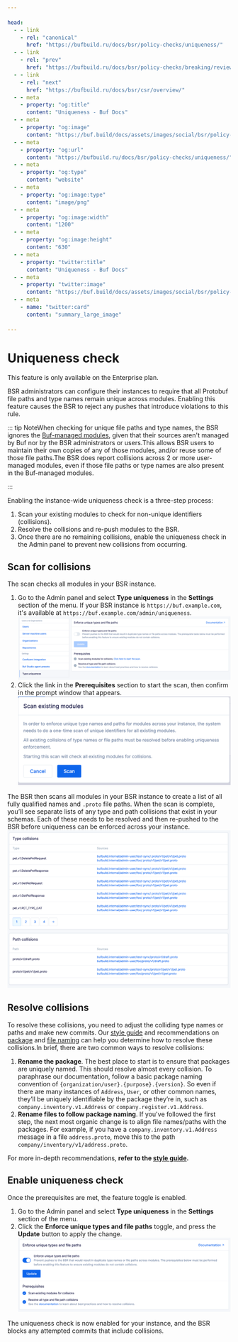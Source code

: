 ```yaml
---

head:
  - - link
    - rel: "canonical"
      href: "https://bufbuild.ru/docs/bsr/policy-checks/uniqueness/"
  - - link
    - rel: "prev"
      href: "https://bufbuild.ru/docs/bsr/policy-checks/breaking/review-commits/"
  - - link
    - rel: "next"
      href: "https://bufbuild.ru/docs/bsr/csr/overview/"
  - - meta
    - property: "og:title"
      content: "Uniqueness - Buf Docs"
  - - meta
    - property: "og:image"
      content: "https://buf.build/docs/assets/images/social/bsr/policy-checks/uniqueness.png"
  - - meta
    - property: "og:url"
      content: "https://bufbuild.ru/docs/bsr/policy-checks/uniqueness/"
  - - meta
    - property: "og:type"
      content: "website"
  - - meta
    - property: "og:image:type"
      content: "image/png"
  - - meta
    - property: "og:image:width"
      content: "1200"
  - - meta
    - property: "og:image:height"
      content: "630"
  - - meta
    - property: "twitter:title"
      content: "Uniqueness - Buf Docs"
  - - meta
    - property: "twitter:image"
      content: "https://buf.build/docs/assets/images/social/bsr/policy-checks/uniqueness.png"
  - - meta
    - name: "twitter:card"
      content: "summary_large_image"

---
```


# Uniqueness check

This feature is only available on the Enterprise plan.

BSR administrators can configure their instances to require that all Protobuf file paths and type names remain unique across modules. Enabling this feature causes the BSR to reject any pushes that introduce violations to this rule.

::: tip NoteWhen checking for unique file paths and type names, the BSR ignores the [Buf-managed modules](../../admin/instance/managed-modules/), given that their sources aren't managed by Buf nor by the BSR administrators or users.This allows BSR users to maintain their own copies of any of those modules, and/or reuse some of those file paths.The BSR does report collisions across 2 or more user-managed modules, even if those file paths or type names are also present in the Buf-managed modules.

:::

Enabling the instance-wide uniqueness check is a three-step process:

1.  Scan your existing modules to check for non-unique identifiers (collisions).
2.  Resolve the collisions and re-push modules to the BSR.
3.  Once there are no remaining collisions, enable the uniqueness check in the Admin panel to prevent new collisions from occurring.

## Scan for collisions

The scan checks all modules in your BSR instance.

1.  Go to the Admin panel and select **Type uniqueness** in the **Settings** section of the menu. If your BSR instance is `https://buf.example.com`, it's available at `https://buf.example.com/admin/uniqueness`.![uniqueness panel overview](../../../images/bsr/policy-checks/overview.png)
2.  Click the link in the **Prerequisites** section to start the scan, then confirm in the prompt window that appears.![module scanning modal](../../../images/bsr/policy-checks/scan-modal.png)

The BSR then scans all modules in your BSR instance to create a list of all fully qualified names and `.proto` file paths. When the scan is complete, you’ll see separate lists of any type and path collisions that exist in your schemas. Each of these needs to be resolved and then re-pushed to the BSR before uniqueness can be enforced across your instance.![type and path collisions panel](../../../images/bsr/policy-checks/collisions.png)

## Resolve collisions

To resolve these collisions, you need to adjust the colliding type names or paths and make new commits. Our [style guide](../../../best-practices/style-guide/) and recommendations on [package](../../../reference/protobuf-files-and-packages/#packages) and [file naming](../../../reference/protobuf-files-and-packages/#file-paths) can help you determine how to resolve these collisions.In brief, there are two common ways to resolve collisions:

1.  **Rename the package**. The best place to start is to ensure that packages are uniquely named. This should resolve almost every collision. To paraphrase our documentation, follow a basic package naming convention of `{organization/user}.{purpose}.{version}`. So even if there are many instances of `Address`, `User`, or other common names, they’ll be uniquely identifiable by the package they’re in, such as `company.inventory.v1.Address` or `company.register.v1.Address`.
2.  **Rename files to follow package naming**. If you've followed the first step, the next most organic change is to align file names/paths with the packages. For example, if you have a `company.inventory.v1.Address` message in a file `address.proto`, move this to the path `company/inventory/v1/address.proto`.

For more in-depth recommendations, **refer to the [style guide](../../../best-practices/style-guide/).**

## Enable uniqueness check

Once the prerequisites are met, the feature toggle is enabled.

1.  Go to the Admin panel and select **Type uniqueness** in the **Settings** section of the menu.
2.  Click the **Enforce unique types and file paths** toggle, and press the **Update** button to apply the change.![enforcement toggle](../../../images/bsr/policy-checks/enforce-toggle.png)

The uniqueness check is now enabled for your instance, and the BSR blocks any attempted commits that include collisions.
